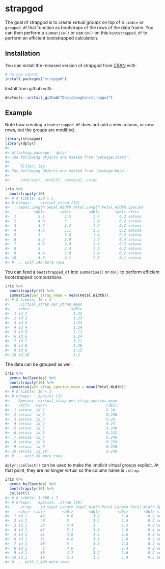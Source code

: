
<!-- README.md is generated from README.Rmd. Please edit that file -->

# strapgod

The goal of strapgod is to create *virtual groups* on top of a `tibble`
or `grouped_df` that function as bootstraps of the rows of the data
frame. You can then perform a `summarise()` or use `do()` on this
`bootstrapped_df` to perform an efficient bootstrapped calculation.

## Installation

You can install the released version of strapgod from
[CRAN](https://CRAN.R-project.org) with:

``` r
# no you cannot
install.packages("strapgod")
```

Install from github with:

``` r
devtools::install_github("DavisVaughan/strapgod")
```

## Example

Note how creating a `bootstrapped_df` does not add a new column, or new
rows, but the groups are modified.

``` r
library(strapgod)
library(dplyr)
#> 
#> Attaching package: 'dplyr'
#> The following objects are masked from 'package:stats':
#> 
#>     filter, lag
#> The following objects are masked from 'package:base':
#> 
#>     intersect, setdiff, setequal, union

iris %>%
  bootstrapify(10)
#> # A tibble: 150 x 5
#> # Groups:   .virtual_strap [10]
#>    Sepal.Length Sepal.Width Petal.Length Petal.Width Species
#>           <dbl>       <dbl>        <dbl>       <dbl> <fct>  
#>  1          5.1         3.5          1.4         0.2 setosa 
#>  2          4.9         3            1.4         0.2 setosa 
#>  3          4.7         3.2          1.3         0.2 setosa 
#>  4          4.6         3.1          1.5         0.2 setosa 
#>  5          5           3.6          1.4         0.2 setosa 
#>  6          5.4         3.9          1.7         0.4 setosa 
#>  7          4.6         3.4          1.4         0.3 setosa 
#>  8          5           3.4          1.5         0.2 setosa 
#>  9          4.4         2.9          1.4         0.2 setosa 
#> 10          4.9         3.1          1.5         0.1 setosa 
#> # ... with 140 more rows
```

You can feed a `bootstrapped_df` into `summarise()` or `do()` to perform
efficient bootstrapped computations.

``` r
iris %>%
  bootstrapify(10) %>%
  summarise(per_strap_mean = mean(Petal.Width))
#> # A tibble: 10 x 2
#>    .virtual_strap per_strap_mean
#>    <chr>                   <dbl>
#>  1 id_1                     1.22
#>  2 id_2                     1.23
#>  3 id_3                     1.23
#>  4 id_4                     1.24
#>  5 id_5                     1.11
#>  6 id_6                     1.24
#>  7 id_7                     1.21
#>  8 id_8                     1.30
#>  9 id_9                     1.15
#> 10 id_10                    1.2
```

The data can be grouped as well.

``` r
iris %>%
  group_by(Species) %>%
  bootstrapify(10) %>%
  summarise(per_strap_species_mean = mean(Petal.Width))
#> # A tibble: 30 x 3
#> # Groups:   Species [3]
#>    Species .virtual_strap per_strap_species_mean
#>    <fct>   <chr>                           <dbl>
#>  1 setosa  id_1                            0.24 
#>  2 setosa  id_2                            0.266
#>  3 setosa  id_3                            0.26 
#>  4 setosa  id_4                            0.24 
#>  5 setosa  id_5                            0.248
#>  6 setosa  id_6                            0.242
#>  7 setosa  id_7                            0.246
#>  8 setosa  id_8                            0.256
#>  9 setosa  id_9                            0.236
#> 10 setosa  id_10                           0.246
#> # ... with 20 more rows
```

`dplyr::collect()` can be used to make the implicit virtual groups
explicit. At that point, they are no longer virtual so the column name
is `.strap`.

``` r
iris %>%
  group_by(Species) %>%
  bootstrapify(10) %>%
  collect()
#> # A tibble: 1,500 x 7
#> # Groups:   Species, .strap [30]
#>    .strap   .id Sepal.Length Sepal.Width Petal.Length Petal.Width Species
#>    <chr>  <int>        <dbl>       <dbl>        <dbl>       <dbl> <fct>  
#>  1 id_1      48          4.6         3.2          1.4         0.2 setosa 
#>  2 id_1       8          5           3.4          1.5         0.2 setosa 
#>  3 id_1      39          4.4         3            1.3         0.2 setosa 
#>  4 id_1      45          5.1         3.8          1.9         0.4 setosa 
#>  5 id_1      31          4.8         3.1          1.6         0.2 setosa 
#>  6 id_1      31          4.8         3.1          1.6         0.2 setosa 
#>  7 id_1      50          5           3.3          1.4         0.2 setosa 
#>  8 id_1       2          4.9         3            1.4         0.2 setosa 
#>  9 id_1      30          4.7         3.2          1.6         0.2 setosa 
#> 10 id_1      18          5.1         3.5          1.4         0.3 setosa 
#> # ... with 1,490 more rows
```
